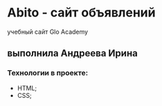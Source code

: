 # Abito - сайт объявлений
учебный сайт Glo Academy

## выполнила Андреева Ирина
### Технологии в проекте:
- HTML;
- CSS;
